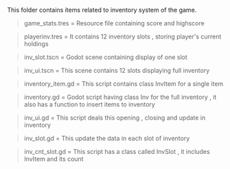 This folder contains items related to inventory system of the game.


> game_stats.tres = Resource file containing score and highscore

> playerinv.tres = It contains 12 inventory slots , storing player's current holdings

> inv_slot.tscn = Godot scene containing display of one slot

> inv_ui.tscn = This scene contains 12 slots displaying full inventory

> inventory_item.gd = This script contains class InvItem for a single item

> inventory.gd = Godot script having class Inv for the full inventory , it also has a function to insert items to inventory

> inv_ui.gd = This script deals this opening , closing and update in inventory

> inv_slot.gd = This update the data in each slot of inventory

> inv_cnt_slot.gd = This script has a class called InvSlot , it includes InvItem and its count
